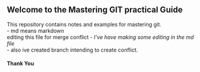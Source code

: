 ## Welcome to the Mastering GIT practical Guide
This repository contains notes and examples for mastering git.  
	- md means markdown    
editing this file for merge conflict
	- *I've have making some editing in the md file*  
	- also ive created branch intending to create conflict.  

#### Thank You
